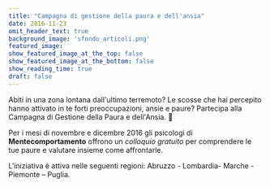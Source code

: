 ```yaml
---
title: "Campagna di gestione della paura e dell'ansia"
date: 2016-11-23
omit_header_text: true
background_image: 'sfondo_articoli.png'
featured_image: 
show_featured_image_at_the_top: false
show_featured_image_at_the_bottom: false
show_reading_time: true
draft: false
---
```


Abiti in una zona lontana dall'ultimo terremoto? Le scosse che hai percepito
hanno attivato in te forti preoccupazioni, ansie e paure? Partecipa alla
Campagna di Gestione della Paura e dell'Ansia.   
  
Per i mesi di novembre e dicembre 2016 gli psicologi di **Mentecomportamento**
offrono un _colloquio gratuito_ per comprendere le tue paure e valutare
insieme come affrontarle.  
  
L'iniziativa è attiva nelle seguenti regioni: Abruzzo - Lombardia- Marche -
Piemonte – Puglia.

